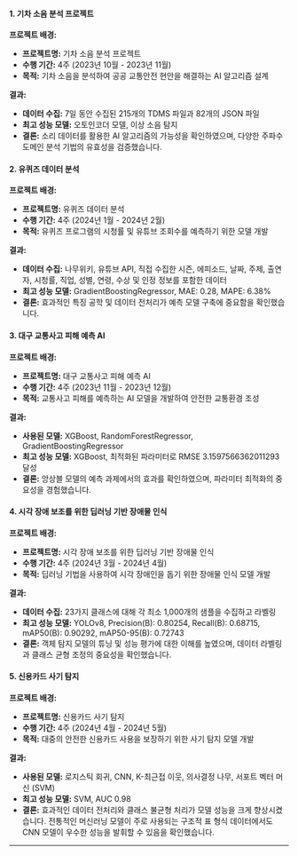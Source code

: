 #### 1. 기차 소음 분석 프로젝트

**프로젝트 배경:**
- **프로젝트명:** 기차 소음 분석 프로젝트
- **수행 기간:** 4주 (2023년 10월 - 2023년 11월)
- **목적:** 기차 소음을 분석하여 공공 교통안전 현안을 해결하는 AI 알고리즘 설계

**결과:**
- **데이터 수집:** 7일 동안 수집된 215개의 TDMS 파일과 82개의 JSON 파일
- **최고 성능 모델:** 오토인코더 모델, 이상 소음 탐지
- **결론:** 소리 데이터를 활용한 AI 알고리즘의 가능성을 확인하였으며, 다양한 주파수 도메인 분석 기법의 유효성을 검증했습니다.

#### 2. 유퀴즈 데이터 분석

**프로젝트 배경:**
- **프로젝트명:** 유퀴즈 데이터 분석
- **수행 기간:** 4주 (2024년 1월 - 2024년 2월)
- **목적:** 유퀴즈 프로그램의 시청률 및 유튜브 조회수를 예측하기 위한 모델 개발

**결과:**
- **데이터 수집:** 나무위키, 유튜브 API, 직접 수집한 시즌, 에피소드, 날짜, 주제, 출연자, 시청률, 직업, 성별, 연령, 수상 및 인정 정보를 포함한 데이터
- **최고 성능 모델:** GradientBoostingRegressor, MAE: 0.28, MAPE: 6.38%
- **결론:** 효과적인 특징 공학 및 데이터 전처리가 예측 모델 구축에 중요함을 확인했습니다.

#### 3. 대구 교통사고 피해 예측 AI

**프로젝트 배경:**
- **프로젝트명:** 대구 교통사고 피해 예측 AI
- **수행 기간:** 4주 (2023년 11월 - 2023년 12월)
- **목적:** 교통사고 피해를 예측하는 AI 모델을 개발하여 안전한 교통환경 조성

**결과:**
- **사용된 모델:** XGBoost, RandomForestRegressor, GradientBoostingRegressor
- **최고 성능 모델:** XGBoost, 최적화된 파라미터로 RMSE 3.1597566362011293 달성
- **결론:** 앙상블 모델의 예측 과제에서의 효과를 확인하였으며, 파라미터 최적화의 중요성을 경험했습니다.

#### 4. 시각 장애 보조를 위한 딥러닝 기반 장애물 인식

**프로젝트 배경:**
- **프로젝트명:** 시각 장애 보조를 위한 딥러닝 기반 장애물 인식
- **수행 기간:** 4주 (2024년 3월 - 2024년 4월)
- **목적:** 딥러닝 기법을 사용하여 시각 장애인을 돕기 위한 장애물 인식 모델 개발

**결과:**
- **데이터 수집:** 23가지 클래스에 대해 각 최소 1,000개의 샘플을 수집하고 라벨링
- **최고 성능 모델:** YOLOv8, Precision(B): 0.80254, Recall(B): 0.68715, mAP50(B): 0.90292, mAP50-95(B): 0.72743
- **결론:** 객체 탐지 모델의 튜닝 및 성능 평가에 대한 이해를 높였으며, 데이터 라벨링과 클래스 균형 조정의 중요성을 확인했습니다.

#### 5. 신용카드 사기 탐지

**프로젝트 배경:**
- **프로젝트명:** 신용카드 사기 탐지
- **수행 기간:** 4주 (2024년 4월 - 2024년 5월)
- **목적:** 대중의 안전한 신용카드 사용을 보장하기 위한 사기 탐지 모델 개발

**결과:**
- **사용된 모델:** 로지스틱 회귀, CNN, K-최근접 이웃, 의사결정 나무, 서포트 벡터 머신 (SVM)
- **최고 성능 모델:** SVM, AUC 0.98
- **결론:** 효과적인 데이터 전처리와 클래스 불균형 처리가 모델 성능을 크게 향상시켰습니다. 전통적인 머신러닝 모델이 주로 사용되는 구조적 표 형식 데이터에서도 CNN 모델이 우수한 성능을 발휘할 수 있음을 확인했습니다.

---